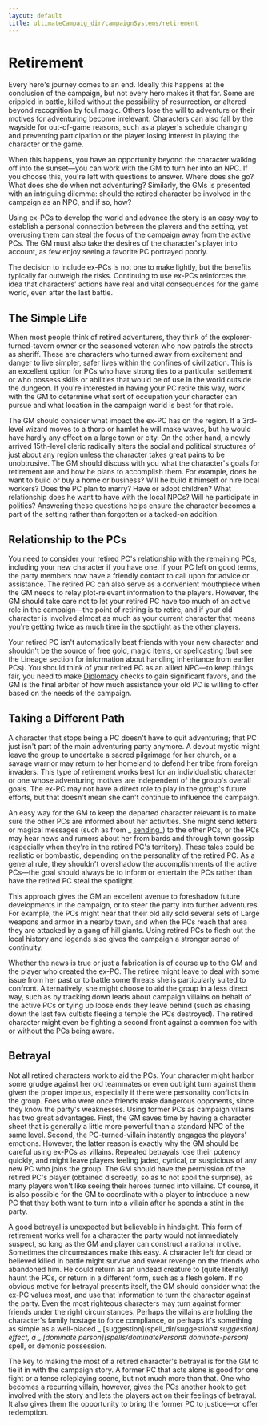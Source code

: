 ```yaml
---
layout: default
title: ultimateCampaig_dir/campaignSystems/retirement
---
```

# Retirement

Every hero's journey comes to an end. Ideally this happens at the conclusion of the campaign, but not every hero makes it that far. Some are crippled in battle, killed without the possibility of resurrection, or altered beyond recognition by foul magic. Others lose the will to adventure or their motives for adventuring become irrelevant. Characters can also fall by the wayside for out-of-game reasons, such as a player's schedule changing and preventing participation or the player losing interest in playing the character or the game.

When this happens, you have an opportunity beyond the character walking off into the sunset—you can work with the GM to turn her into an NPC. If you choose this, you're left with questions to answer. Where does she go? What does she do when not adventuring? Similarly, the GMs is presented with an intriguing dilemma: should the retired character be involved in the campaign as an NPC, and if so, how?

Using ex-PCs to develop the world and advance the story is an easy way to establish a personal connection between the players and the setting, yet overusing them can steal the focus of the campaign away from the active PCs. The GM must also take the desires of the character's player into account, as few enjoy seeing a favorite PC portrayed poorly.

The decision to include ex-PCs is not one to make lightly, but the benefits typically far outweigh the risks. Continuing to use ex-PCs reinforces the idea that characters' actions have real and vital consequences for the game world, even after the last battle.

## The Simple Life

When most people think of retired adventurers, they think of the explorer-turned-tavern owner or the seasoned veteran who now patrols the streets as sheriff. These are characters who turned away from excitement and danger to live simpler, safer lives within the confines of civilization. This is an excellent option for PCs who have strong ties to a particular settlement or who possess skills or abilities that would be of use in the world outside the dungeon. If you're interested in having your PC retire this way, work with the GM to determine what sort of occupation your character can pursue and what location in the campaign world is best for that role.

The GM should consider what impact the ex-PC has on the region. If a 3rd-level wizard moves to a thorp or hamlet he will make waves, but he would have hardly any effect on a large town or city. On the other hand, a newly arrived 15th-level cleric radically alters the social and political structures of just about any region unless the character takes great pains to be unobtrusive. The GM should discuss with you what the character's goals for retirement are and how he plans to accomplish them. For example, does he want to build or buy a home or business? Will he build it himself or hire local workers? Does the PC plan to marry? Have or adopt children? What relationship does he want to have with the local NPCs? Will he participate in politics? Answering these questions helps ensure the character becomes a part of the setting rather than forgotten or a tacked-on addition.

## Relationship to the PCs

You need to consider your retired PC's relationship with the remaining PCs, including your new character if you have one. If your PC left on good terms, the party members now have a friendly contact to call upon for advice or assistance. The retired PC can also serve as a convenient mouthpiece when the GM needs to relay plot-relevant information to the players. However, the GM should take care not to let your retired PC have too much of an active role in the campaign—the point of retiring is to retire, and if your old character is involved almost as much as your current character that means you're getting twice as much time in the spotlight as the other players.

Your retired PC isn't automatically best friends with your new character and shouldn't be the source of free gold, magic items, or spellcasting (but see the Lineage section for information about handling inheritance from earlier PCs). You should think of your retired PC as an allied NPC—to keep things fair, you need to make [Diplomacy](skill_dir/diplomacy#_diplomacy) checks to gain significant favors, and the GM is the final arbiter of how much assistance your old PC is willing to offer based on the needs of the campaign.

## Taking a Different Path

A character that stops being a PC doesn't have to quit adventuring; that PC just isn't part of the main adventuring party anymore. A devout mystic might leave the group to undertake a sacred pilgrimage for her church, or a savage warrior may return to her homeland to defend her tribe from foreign invaders. This type of retirement works best for an individualistic character or one whose adventuring motives are independent of the group's overall goals. The ex-PC may not have a direct role to play in the group's future efforts, but that doesn't mean she can't continue to influence the campaign.

An easy way for the GM to keep the departed character relevant is to make sure the other PCs are informed about her activities. She might send letters or magical messages (such as from _ [sending](spells/sending#__sending)_) to the other PCs, or the PCs may hear news and rumors about her from bards and through town gossip (especially when they're in the retired PC's territory). These tales could be realistic or bombastic, depending on the personality of the retired PC. As a general rule, they shouldn't overshadow the accomplishments of the active PCs—the goal should always be to inform or entertain the PCs rather than have the retired PC steal the spotlight.

This approach gives the GM an excellent avenue to foreshadow future developments in the campaign, or to steer the party into further adventures. For example, the PCs might hear that their old ally sold several sets of Large weapons and armor in a nearby town, and when the PCs reach that area they are attacked by a gang of hill giants. Using retired PCs to flesh out the local history and legends also gives the campaign a stronger sense of continuity.

Whether the news is true or just a fabrication is of course up to the GM and the player who created the ex-PC. The retiree might leave to deal with some issue from her past or to battle some threats she is particularly suited to confront. Alternatively, she might choose to aid the group in a less direct way, such as by tracking down leads about campaign villains on behalf of the active PCs or tying up loose ends they leave behind (such as chasing down the last few cultists fleeing a temple the PCs destroyed). The retired character might even be fighting a second front against a common foe with or without the PCs being aware.

## Betrayal

Not all retired characters work to aid the PCs. Your character might harbor some grudge against her old teammates or even outright turn against them given the proper impetus, especially if there were personality conflicts in the group. Foes who were once friends make dangerous opponents, since they know the party's weaknesses. Using former PCs as campaign villains has two great advantages. First, the GM saves time by having a character sheet that is generally a little more powerful than a standard NPC of the same level. Second, the PC-turned-villain instantly engages the players' emotions. However, the latter reason is exactly why the GM should be careful using ex-PCs as villains. Repeated betrayals lose their potency quickly, and might leave players feeling jaded, cynical, or suspicious of any new PC who joins the group. The GM should have the permission of the retired PC's player (obtained discreetly, so as to not spoil the surprise), as many players won't like seeing their heroes turned into villains. Of course, it is also possible for the GM to coordinate with a player to introduce a new PC that they both want to turn into a villain after he spends a stint in the party.

A good betrayal is unexpected but believable in hindsight. This form of retirement works well for a character the party would not immediately suspect, so long as the GM and player can construct a rational motive. Sometimes the circumstances make this easy. A character left for dead or believed killed in battle might survive and swear revenge on the friends who abandoned him. He could return as an undead creature to (quite literally) haunt the PCs, or return in a different form, such as a flesh golem. If no obvious motive for betrayal presents itself, the GM should consider what the ex-PC values most, and use that information to turn the character against the party. Even the most righteous characters may turn against former friends under the right circumstances. Perhaps the villains are holding the character's family hostage to force compliance, or perhaps it's something as simple as a well-placed _ [suggestion](spell_dir/suggestion# __suggestion) _effect, a _ [dominate person](spells/dominatePerson#__ dominate-person)_ spell, or demonic possession.

The key to making the most of a retired character's betrayal is for the GM to tie it in with the campaign story. A former PC that acts alone is good for one fight or a tense roleplaying scene, but not much more than that. One who becomes a recurring villain, however, gives the PCs another hook to get involved with the story and lets the players act on their feelings of betrayal. It also gives them the opportunity to bring the former PC to justice—or offer redemption.

